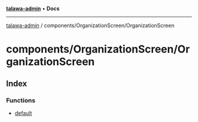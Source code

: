 [**talawa-admin**](../../../README.md) • **Docs**

***

[talawa-admin](../../../modules.md) / components/OrganizationScreen/OrganizationScreen

# components/OrganizationScreen/OrganizationScreen

## Index

### Functions

- [default](functions/default.md)
